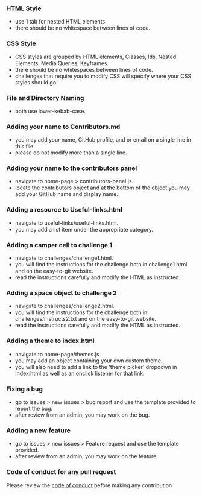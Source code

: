 ### HTML Style
- use 1 tab for nested HTML elements.
- there should be no whitespace between lines of code.
### CSS Style
- CSS styles are grouped by HTML elements, Classes, Ids, Nested Elements, Media Queries, Keyframes.
- there should be no whitespaces between lines of code.
- challenges that require you to modify CSS will specify where your CSS styles should go.
### File and Directory Naming
- both use lower-kebab-case.
### Adding your name to Contributors.md
- you may add your name, GitHub profile, and or email on a single line in this file.
- please do not modify more than a single line.
### Adding your name to the contributors panel
- navigate to home-page > contributors-panel.js.
- locate the contributors object and at the bottom of the object you may add your GitHub name and display name.
### Adding a resource to Useful-links.html
- navigate to useful-links/useful-links.html.
- you may add a list item under the appropriate category.
### Adding a camper cell to challenge 1
- navigate to challenges/challenge1.html.
- you will find the instructions for the challenge both in challenge1.html and on the easy-to-git website.
- read the instructions carefully and modify the HTML as instructed.
### Adding a space object to challenge 2
- navigate to challenges/challenge2.html.
- you will find the instructions for the challenge both in challenges/instructs2.txt and on the easy-to-git website.
- read the instructions carefully and modify the HTML as instructed.
### Adding a theme to index.html
- navigate to home-page/themes.js
- you may add an object containing your own custom theme.
- you will also need to add a link to the 'theme picker' dropdown in index.html as well as an onclick listener for that link.
### Fixing a bug
- go to issues > new issues > bug report and use the template provided to report the bug.
- after review from an admin, you may work on the bug.
### Adding a new feature
- go to issues > new issues > Feature request and use the template provided.
- after review from an admin, you may work on the feature.
### Code of conduct for any pull request
Please review the <a href='./CODE_OF_CONDUCT.md'>code of conduct</a> before making any contribution
